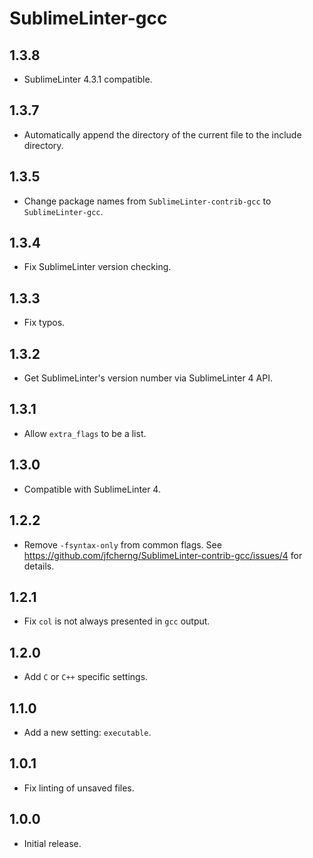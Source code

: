 # SublimeLinter-gcc


## 1.3.8

- SublimeLinter 4.3.1 compatible.


## 1.3.7

- Automatically append the directory of the current file to the include directory.


## 1.3.5

- Change package names from `SublimeLinter-contrib-gcc` to `SublimeLinter-gcc`.


## 1.3.4

- Fix SublimeLinter version checking.


## 1.3.3

- Fix typos.


## 1.3.2

- Get SublimeLinter's version number via SublimeLinter 4 API.


## 1.3.1

- Allow `extra_flags` to be a list.


## 1.3.0

- Compatible with SublimeLinter 4.


## 1.2.2

- Remove `-fsyntax-only` from common flags.
  See https://github.com/jfcherng/SublimeLinter-contrib-gcc/issues/4 for details.


## 1.2.1

- Fix `col` is not always presented in `gcc` output.


## 1.2.0

- Add `C` or `C++` specific settings.


## 1.1.0

- Add a new setting: `executable`.


## 1.0.1

- Fix linting of unsaved files.


## 1.0.0

- Initial release.
